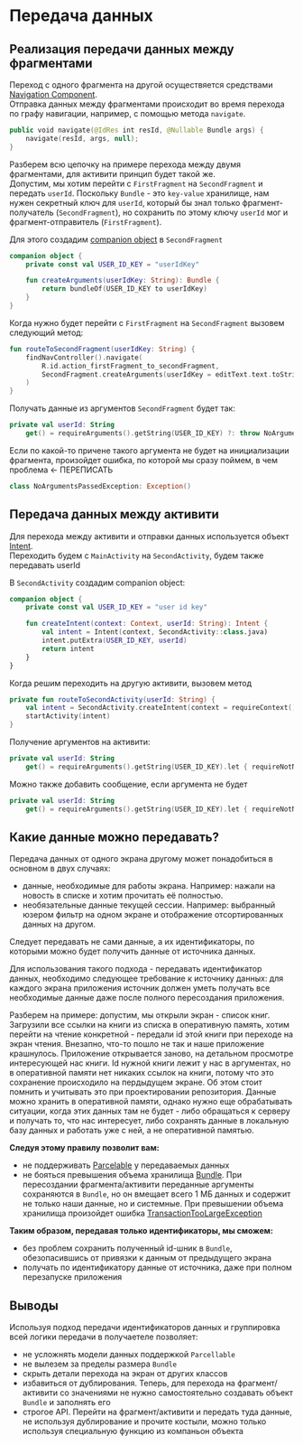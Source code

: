# Передача данных 

## Реализация передачи данных между фрагментами 

Переход с одного фрагмента на другой осуществяется средствами [Navigation Component](https://developer.android.com/guide/navigation).  
Отправка данных между фрагментами происходит во время перехода по графу навигации, например, с помощью метода `navigate`.

```kotlin
public void navigate(@IdRes int resId, @Nullable Bundle args) {
    navigate(resId, args, null);
}
```

Разберем всю цепочку на примере перехода между двумя фрагментами, для активити принцип будет такой же.  
Допустим, мы хотим перейти с `FirstFragment` на `SecondFragment` и передать `userId`.
Поскольку `Bundle` - это `key-value` хранилище, нам нужен секретный ключ для `userId`, который бы знал только фрагмент-получатель (`SecondFragment`), но сохранить по этому ключу `userId` мог и фрагмент-отправитель (`FirstFragment`).

Для этого создадим [companion object](https://kotlinlang.org/docs/object-declarations.html#companion-objects) в `SecondFragment`

```kotlin
companion object {
    private const val USER_ID_KEY = "userIdKey"

    fun createArguments(userIdKey: String): Bundle {
        return bundleOf(USER_ID_KEY to userIdKey)
    }
}
```

Когда нужно будет перейти c `FirstFragment` на `SecondFragment` вызовем следующий метод:

```kotlin
fun routeToSecondFragment(userIdKey: String) {
    findNavController().navigate(
        R.id.action_firstFragment_to_secondFragment,
        SecondFragment.createArguments(userIdKey = editText.text.toString())
    )
}
```

Получать данные из аргументов `SecondFragment` будет так:
```kotlin
private val userId: String
    get() = requireArguments().getString(USER_ID_KEY) ?: throw NoArgumentsPassedException()
```

Если по какой-то причене такого аргумента не будет на инициализации фрагмента, произойдет ошибка, по которой мы сразу поймем, в чем проблема <- ПЕРЕПИСАТЬ 

```kotlin
class NoArgumentsPassedException: Exception()
```

## Передача данных между активити

Для перехода между активити и отправки данных используется объект [Intent](https://developer.android.com/reference/android/content/Intent).  
Переходить будем с `MainActivity` на `SecondActivity`, будем также передавать userId

В `SecondActivity` создадим companion object:

```kotlin
companion object {
    private const val USER_ID_KEY = "user id key"

    fun createIntent(context: Context, userId: String): Intent {
        val intent = Intent(context, SecondActivity::class.java)
        intent.putExtra(USER_ID_KEY, userId)
        return intent
    }
}
```

Когда решим переходить на другую активити, вызовем метод

```kotlin
private fun routeToSecondActivity(userId: String) {
    val intent = SecondActivity.createIntent(context = requireContext(), userId)
    startActivity(intent)
}
```

Получение аргументов на активити:

```kotlin
private val userId: String
    get() = requireArguments().getString(USER_ID_KEY).let { requireNotNull(it) }
```

Можно также добавить сообщение, если аргумента не будет

```kotlin
private val userId: String
    get() = requireArguments().getString(USER_ID_KEY).let { requireNotNull(it) { "argument $USER_ID_KEY should be not null" } }
```

## Какие данные можно передавать? 

Передача данных от одного экрана другому может понадобиться в основном в двух случаях: 
- данные, необходимые для работы экрана. Например: нажали на новость в списке и хотим прочитать её полностью.
- необязательные данные текущей сессии. Например: выбранный юзером фильтр на одном экране и отображение отсортированных данных на другом.

Следует передавать не сами данные, а их идентификаторы, по которыми можно будет получить данные от источника данных.   

Для использования такого подхода - передавать идентификатор данных, необходимо следующее требование к источнику данных: для каждого экрана приложения источник должен уметь получать все необходимые данные даже после полного пересоздания приложения.

Разберем на примере: допустим, мы открыли экран - список книг. Загрузили все ссылки на книги из списка в оперативную память, хотим перейти на чтение конкретной - передали id этой книги при переходе на экран чтения. Внезапно, что-то пошло не так и наше приложение крашнулось. Приложение открывается заново, на детальном просмотре интересующей нас книги. Id нужной книги лежит у нас в аргументах, но в оперативной памяти нет никаких ссылок на книги, потому что это сохранение происходило на пердыдущем экране. Об этом стоит помнить и учитывать это при проектировании репозитория. Данные можно хранить в оперативной памяти, однако нужно еще обрабатывать ситуации, когда этих данных там не будет - либо обращаться к серверу и получать то, что нас интересует, либо сохранять данные в локальную базу данных и работать уже с ней, а не оперативной памятью.

**Следуя этому правилу позволит вам:**
- не поддерживать [Parcelable](https://developer.android.com/reference/android/os/Parcelable) у передаваемых данных
- не бояться превышения объема хранилища [Bundle](https://developer.android.com/reference/kotlin/android/os/Bundle). При пересоздании фрагмента/активити переданные аргументы сохраняются в `Bundle`, но он вмещает всего 1 МБ данных и содержит не только наши данные, но и системные. При превышении объема хранилища произойдет ошибка [TransactionTooLargeException](https://developer.android.com/reference/android/os/TransactionTooLargeException)

**Таким образом, передавая только идентификаторы, мы сможем:**
- без проблем сохранить полученный id-шник в `Bundle`, обезопасившись от привязки к данным от предыдущего экрана
- получать по идентификатору данные от источника, даже при полном перезапуске приложения

## Выводы

Используя подход передачи идентификаторов данных и группировка всей логики передачи в получаетеле позволяет: 
- не усложнять модели данных поддержкой `Parcellable`
- не вылезем за пределы размера `Bundle`
- скрыть детали перехода на экран от других классов
- избавиться от дублирования. Теперь, для перехода на фрагмент/активити со значениями не нужно самостоятельно создавать объект `Bundle` и заполнять его
- строгое API. Перейти на фрагмент/активити и передать туда данные, не используя дублирование и прочите костыли, можно только используя специальную функцию из компаньон объекта
